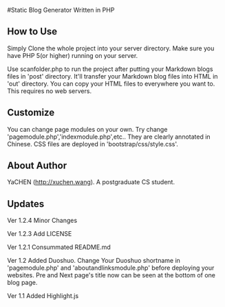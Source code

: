 
#Static Blog Generator Written in PHP

## How to Use

Simply Clone the whole project into your server directory. Make sure you have PHP 5(or higher) running on your server.

Use scanfolder.php to run the project after putting your Markdown blogs files in 'post' directory. It'll transfer your Markdown blog files into HTML in 'out' directory. You can copy your HTML files to everywhere you want to. This requires no web servers.

## Customize

You can change page modules on your own. Try change 'pagemodule.php','indexmodule.php',etc.. They are clearly annotated in Chinese. CSS files are deployed in 'bootstrap/css/style.css'.

## About Author

YaCHEN (http://xuchen.wang). A postgraduate CS student.

## Updates
Ver 1.2.4
Minor Changes

Ver 1.2.3
Add LICENSE

Ver 1.2.1
Consummated README.md

Ver 1.2 
Added Duoshuo. Change Your Duoshuo shortname in 'pagemodule.php' and 'aboutandlinksmodule.php' before deploying your websites.
Pre and Next page's title now can be seen at the bottom of one blog page.

Ver 1.1
Added Highlight.js
